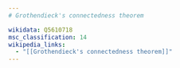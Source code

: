 ```yaml
---
# Grothendieck's connectedness theorem

wikidata: Q5610718
msc_classification: 14
wikipedia_links:
  - "[[Grothendieck's connectedness theorem]]"
---
```

